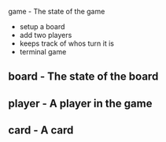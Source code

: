 
game - The state of the game 
- setup a board 
- add two players 
- keeps track of whos turn it is
- terminal game 

board - The state of the board 
-  

player - A player in the game 
-

card - A card 
- 

